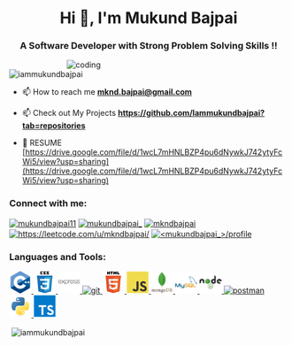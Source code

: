 <h1 align="center">Hi 👋, I'm Mukund Bajpai</h1>
<h3 align="center">A Software Developer with Strong Problem Solving Skills !!</h3>

<img align="right" alt="coding" width="400" src="https://user-images.githubusercontent.com/103874320/190897634-9dcd0991-8d76-4443-9f56-9da8a835327c.gif">

<p align="left"> <img src="https://komarev.com/ghpvc/?username=iammukundbajpai&label=Profile%20views&color=0e75b6&style=flat" alt="iammukundbajpai" /> </p>

- 📫 How to reach me **mknd.bajpai@gmail.com**
- 📫 Check out My Projects **https://github.com/Iammukundbajpai?tab=repositories**

- 📄 RESUME [https://drive.google.com/file/d/1wcL7mHNLBZP4pu6dNywkJ742ytyFcWi5/view?usp=sharing](https://drive.google.com/file/d/1wcL7mHNLBZP4pu6dNywkJ742ytyFcWi5/view?usp=sharing)

<h3 align="left">Connect with me:</h3>
<p align="left">
<a href="https://linkedin.com/in/mukundbajpai11" target="blank"><img align="center" src="https://raw.githubusercontent.com/rahuldkjain/github-profile-readme-generator/master/src/images/icons/Social/linked-in-alt.svg" alt="mukundbajpai11" height="30" width="40" /></a>
<a href="https://instagram.com/mukundbajpai_" target="blank"><img align="center" src="https://raw.githubusercontent.com/rahuldkjain/github-profile-readme-generator/master/src/images/icons/Social/instagram.svg" alt="mukundbajpai_" height="30" width="40" /></a>
<a href="https://www.hackerrank.com/mkndbajpai" target="blank"><img align="center" src="https://raw.githubusercontent.com/rahuldkjain/github-profile-readme-generator/master/src/images/icons/Social/hackerrank.svg" alt="mkndbajpai" height="30" width="40" /></a>
<a href="https://leetcode.com/u/mkndbajpai/" target="blank"><img align="center" src="https://raw.githubusercontent.com/rahuldkjain/github-profile-readme-generator/master/src/images/icons/Social/leet-code.svg" alt="https://leetcode.com/u/mkndbajpai/" height="30" width="40" /></a>
<a href="https://auth.geeksforgeeks.org/mukundbajpai_/profile" target="blank"><img align="center" src="https://raw.githubusercontent.com/rahuldkjain/github-profile-readme-generator/master/src/images/icons/Social/geeks-for-geeks.svg" alt="<mukundbajpai_>/profile" height="30" width="40" /></a>
</p>

<h3 align="left">Languages and Tools:</h3>
<p align="left"> <a href="https://www.w3schools.com/cpp/" target="_blank" rel="noreferrer"> <img src="https://raw.githubusercontent.com/devicons/devicon/master/icons/cplusplus/cplusplus-original.svg" alt="cplusplus" width="40" height="40"/> </a> <a href="https://www.w3schools.com/css/" target="_blank" rel="noreferrer"> <img src="https://raw.githubusercontent.com/devicons/devicon/master/icons/css3/css3-original-wordmark.svg" alt="css3" width="40" height="40"/> </a> <a href="https://expressjs.com" target="_blank" rel="noreferrer"> <img src="https://raw.githubusercontent.com/devicons/devicon/master/icons/express/express-original-wordmark.svg" alt="express" width="40" height="40"/> </a> <a href="https://git-scm.com/" target="_blank" rel="noreferrer"> <img src="https://www.vectorlogo.zone/logos/git-scm/git-scm-icon.svg" alt="git" width="40" height="40"/> </a> <a href="https://www.w3.org/html/" target="_blank" rel="noreferrer"> <img src="https://raw.githubusercontent.com/devicons/devicon/master/icons/html5/html5-original-wordmark.svg" alt="html5" width="40" height="40"/> </a> <a href="https://developer.mozilla.org/en-US/docs/Web/JavaScript" target="_blank" rel="noreferrer"> <img src="https://raw.githubusercontent.com/devicons/devicon/master/icons/javascript/javascript-original.svg" alt="javascript" width="40" height="40"/> </a> <a href="https://www.mongodb.com/" target="_blank" rel="noreferrer"> <img src="https://raw.githubusercontent.com/devicons/devicon/master/icons/mongodb/mongodb-original-wordmark.svg" alt="mongodb" width="40" height="40"/> </a> <a href="https://www.mysql.com/" target="_blank" rel="noreferrer"> <img src="https://raw.githubusercontent.com/devicons/devicon/master/icons/mysql/mysql-original-wordmark.svg" alt="mysql" width="40" height="40"/> </a> <a href="https://nodejs.org" target="_blank" rel="noreferrer"> <img src="https://raw.githubusercontent.com/devicons/devicon/master/icons/nodejs/nodejs-original-wordmark.svg" alt="nodejs" width="40" height="40"/> </a> <a href="https://postman.com" target="_blank" rel="noreferrer"> <img src="https://www.vectorlogo.zone/logos/getpostman/getpostman-icon.svg" alt="postman" width="40" height="40"/> </a> <a href="https://www.python.org" target="_blank" rel="noreferrer"> <img src="https://raw.githubusercontent.com/devicons/devicon/master/icons/python/python-original.svg" alt="python" width="40" height="40"/> </a> <a href="https://www.typescriptlang.org/" target="_blank" rel="noreferrer"> <img src="https://raw.githubusercontent.com/devicons/devicon/master/icons/typescript/typescript-original.svg" alt="typescript" width="40" height="40"/> </a> </p>



<p>&nbsp;<img align="center" src="https://github-readme-stats.vercel.app/api?username=iammukundbajpai&show_icons=true&locale=en" alt="iammukundbajpai" /></p>
